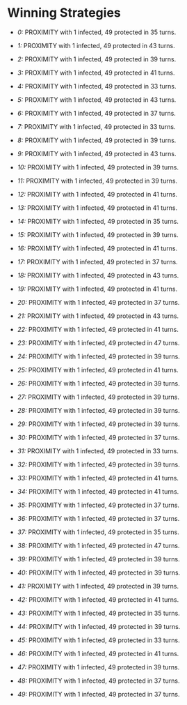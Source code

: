 # Winning Strategies

* _0:_ PROXIMITY with 1 infected, 49 protected in 35 turns.


* _1:_ PROXIMITY with 1 infected, 49 protected in 43 turns.


* _2:_ PROXIMITY with 1 infected, 49 protected in 39 turns.


* _3:_ PROXIMITY with 1 infected, 49 protected in 41 turns.


* _4:_ PROXIMITY with 1 infected, 49 protected in 33 turns.


* _5:_ PROXIMITY with 1 infected, 49 protected in 43 turns.


* _6:_ PROXIMITY with 1 infected, 49 protected in 37 turns.


* _7:_ PROXIMITY with 1 infected, 49 protected in 33 turns.


* _8:_ PROXIMITY with 1 infected, 49 protected in 39 turns.


* _9:_ PROXIMITY with 1 infected, 49 protected in 43 turns.


* _10:_ PROXIMITY with 1 infected, 49 protected in 39 turns.


* _11:_ PROXIMITY with 1 infected, 49 protected in 39 turns.


* _12:_ PROXIMITY with 1 infected, 49 protected in 41 turns.


* _13:_ PROXIMITY with 1 infected, 49 protected in 41 turns.


* _14:_ PROXIMITY with 1 infected, 49 protected in 35 turns.


* _15:_ PROXIMITY with 1 infected, 49 protected in 39 turns.


* _16:_ PROXIMITY with 1 infected, 49 protected in 41 turns.


* _17:_ PROXIMITY with 1 infected, 49 protected in 37 turns.


* _18:_ PROXIMITY with 1 infected, 49 protected in 43 turns.


* _19:_ PROXIMITY with 1 infected, 49 protected in 41 turns.


* _20:_ PROXIMITY with 1 infected, 49 protected in 37 turns.


* _21:_ PROXIMITY with 1 infected, 49 protected in 43 turns.


* _22:_ PROXIMITY with 1 infected, 49 protected in 41 turns.


* _23:_ PROXIMITY with 1 infected, 49 protected in 47 turns.


* _24:_ PROXIMITY with 1 infected, 49 protected in 39 turns.


* _25:_ PROXIMITY with 1 infected, 49 protected in 41 turns.


* _26:_ PROXIMITY with 1 infected, 49 protected in 39 turns.


* _27:_ PROXIMITY with 1 infected, 49 protected in 39 turns.


* _28:_ PROXIMITY with 1 infected, 49 protected in 39 turns.


* _29:_ PROXIMITY with 1 infected, 49 protected in 39 turns.


* _30:_ PROXIMITY with 1 infected, 49 protected in 37 turns.


* _31:_ PROXIMITY with 1 infected, 49 protected in 33 turns.


* _32:_ PROXIMITY with 1 infected, 49 protected in 39 turns.


* _33:_ PROXIMITY with 1 infected, 49 protected in 41 turns.


* _34:_ PROXIMITY with 1 infected, 49 protected in 41 turns.


* _35:_ PROXIMITY with 1 infected, 49 protected in 37 turns.


* _36:_ PROXIMITY with 1 infected, 49 protected in 37 turns.


* _37:_ PROXIMITY with 1 infected, 49 protected in 35 turns.


* _38:_ PROXIMITY with 1 infected, 49 protected in 47 turns.


* _39:_ PROXIMITY with 1 infected, 49 protected in 39 turns.


* _40:_ PROXIMITY with 1 infected, 49 protected in 39 turns.


* _41:_ PROXIMITY with 1 infected, 49 protected in 39 turns.


* _42:_ PROXIMITY with 1 infected, 49 protected in 41 turns.


* _43:_ PROXIMITY with 1 infected, 49 protected in 35 turns.


* _44:_ PROXIMITY with 1 infected, 49 protected in 39 turns.


* _45:_ PROXIMITY with 1 infected, 49 protected in 33 turns.


* _46:_ PROXIMITY with 1 infected, 49 protected in 41 turns.


* _47:_ PROXIMITY with 1 infected, 49 protected in 39 turns.


* _48:_ PROXIMITY with 1 infected, 49 protected in 37 turns.


* _49:_ PROXIMITY with 1 infected, 49 protected in 37 turns.


